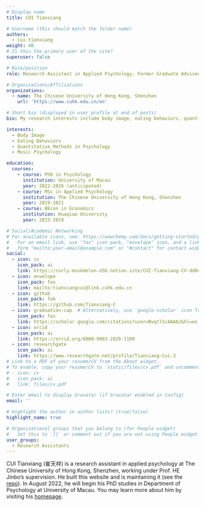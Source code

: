 ```yaml
---
# Display name
title: CUI Tianxiang

# Username (this should match the folder name)
authors:
  - cui-tianxiang
weight: 40
# Is this the primary user of the site?
superuser: false

# Role/position
role: Research Assistant in Applied Psychology, Former Graduate Advisee

# Organizations/Affiliations
organizations:
  - name: The Chinese University of Hong Kong, Shenzhen
    url: 'https://www.cuhk.edu.cn/en'

# Short bio (displayed in user profile at end of posts)
bio: My research interests include body image, eating behaviors, quantitative methods in psychology, and music psychology.

interests:
  - Body Image
  - Eating Behaviors
  - Quantitative Methods in Psychology
  - Music Psychology

education:
  courses:
    - course: PhD in Psychology
      institution: University of Macau
      year: 2022-2026 (anticipated)
    - course: MSc in Applied Psychology
      institution: The Chinese University of Hong Kong, Shenzhen
      year: 2019-2021
    - course: BEcon in Economics
      institution: Huaqiao University
      year: 2015-2019

# Social/Academic Networking
# For available icons, see: https://wowchemy.com/docs/getting-started/page-builder/#icons
#   For an email link, use "fas" icon pack, "envelope" icon, and a link in the
#   form "mailto:your-email@example.com" or "#contact" for contact widget.
social:
  - icon: cv
    icon_pack: ai
    link: https://curly-muskmelon-d3b.notion.site/CUI-Tianxiang-CV-dd0c4a9545814cbca3f5e77483221cdf
  - icon: envelope
    icon_pack: fas
    link: mailto:tianxiangcui@link.cuhk.edu.cn
  - icon: github
    icon_pack: fab
    link: https://github.com/Tianxiang-C
  - icon: graduation-cap  # Alternatively, use `google-scholar` icon from `ai` icon pack
    icon_pack: fas
    link: https://scholar.google.com/citations?user=NvqtlScAAAAJ&hl=en
  - icon: orcid
    icon_pack: ai
    link: https://orcid.org/0000-0003-2826-1109
  - icon: researchgate
    icon_pack: ai
    link: https://www.researchgate.net/profile/Tianxiang-Cui-3
# Link to a PDF of your resume/CV from the About widget.
# To enable, copy your resume/CV to `static/files/cv.pdf` and uncomment the lines below.
# - icon: cv
#   icon_pack: ai
#   link: files/cv.pdf

# Enter email to display Gravatar (if Gravatar enabled in Config)
email: ''

# Highlight the author in author lists? (true/false)
highlight_name: true

# Organizational groups that you belong to (for People widget)
#   Set this to `[]` or comment out if you are not using People widget.
user_groups:
  - Research Assistants
---
```


CUI Tianxiang (崔天祥) is a research assistant in applied psychology at The Chinese University of Hong Kong, Shenzhen, working under Prof. HE Jinbo’s supervision. He built this website and is maintaining it (see the [repo](https://github.com/Tianxiang-C/SCI-Cream)). In August 2022, he will begin his PhD studies in Department of Psychology at University of Macau. You may learn more about him by visiting his [homepage](https://cuitx.netlify.app/).
